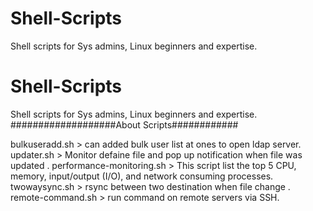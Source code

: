 # Shell-Scripts
Shell scripts for Sys admins, Linux beginners and expertise.  
# Shell-Scripts
Shell scripts for Sys admins, Linux beginners and expertise.  
###################About Scripts############  

bulkuseradd.sh > can added bulk user list at ones to open ldap server.
updater.sh > Monitor defaine file and pop up notification when file was updated .
performance-monitoring.sh > This script list the top 5 CPU, memory, input/output (I/O), and network consuming processes.
twowaysync.sh > rsync between two destination when file change .
remote-command.sh > run command on remote servers via SSH.
